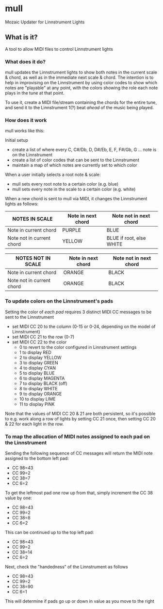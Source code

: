 # mull
Mozaic Updater for Linnstrument Lights

## What is it?
A tool to allow MIDI files to control Linnstrument lights

### What does it do?
mull updates the Linnstrument lights to show both notes in the current scale & chord, as well as in the immediate next scale & chord. The intention is to help in improvising on the Linnstrument by using color codes to show which notes are "playable" at any point, with the colors showing the role each note plays in the tune at that point.

To use it, create a MIDI file/stream containing the chords for the entire tune, and send it to the Linnstrument 1(?) beat *ahead* of the music being played. 

### How does it work
mull works like this:

Initial setup
- create a list of where every C, C#/Db, D, D#/Eb, E, F, F#/Gb, G ... note is on the Linnstrument
- create a list of color codes that can be sent to the Linnstrument
- maintain a map of which notes are currently set to which color

When a user initially selects a root note & scale:
- mull sets every root note to a certain color (e.g. blue)
- mull sets every note in the scale to a certain color (e.g. white)

When a new chord is sent to mull via MIDI, it changes the Linnstrument lights as follows:

| NOTES IN SCALE            | Note in next chord | Note not in next chord   |
|---------------------------|--------------------|--------------------------|
| Note in current chord     | PURPLE             | BLUE                     |
| Note not in current chord | YELLOW             | BLUE if root, else WHITE |

| NOTES NOT IN SCALE        | Note in next chord | Note not in next chord |
|---------------------------|--------------------|------------------------|
| Note in current chord     | ORANGE             | BLACK                  |
| Note not in current chord | ORANGE             | BLACK                  |

### To update colors on the Linnstrument's pads

Setting the color of *each pad* requires 3 distinct MIDI CC messages to be sent to the Linnstrument
- set MIDI CC 20 to the column (0-15 or 0-24, depending on the model of Linnstrument)
- set MIDI CC 21 to the row (0-7)
- set MIDI CC 22 to the color
  - 0 to revert to the color configured in Linnstrument settings
  - 1 to display RED
  - 2 to display YELLOW
  - 3 to display GREEN
  - 4 to display CYAN
  - 5 to display BLUE
  - 6 to display MAGENTA
  - 7 to display BLACK (off)
  - 8 to display WHITE
  - 9 to display ORANGE
  - 10 to display LIME
  - 11 to display PINK

Note that the values of MIDI CC 20 & 21 are both persistent, so it's possible to e.g. work along a row of lights by setting CC 21 once, then setting CC 20 & 22 for each light in the row.

### To map the allocation of MIDI notes assigned to each pad on the Linnstrument

Sending the following sequence of CC messages will return the MIDI note assigned to the bottom left pad:
- CC 98=43
- CC 99=2
- CC 38=7
- CC 6=2

To get the leftmost pad one row up from that, simply increment the CC 38 value by one:
- CC 98=43
- CC 99=2
- CC 38=8
- CC 6=2

This can be continued up to the top left pad:
- CC 98=43
- CC 99=2
- CC 38=14
- CC 6=2

Next, check the "handedness" of the Linnstrument as follows
- CC 98=43
- CC 99=2
- CC 38=90
- CC 6=1

This will determine if pads go up or down in value as you move to the right
